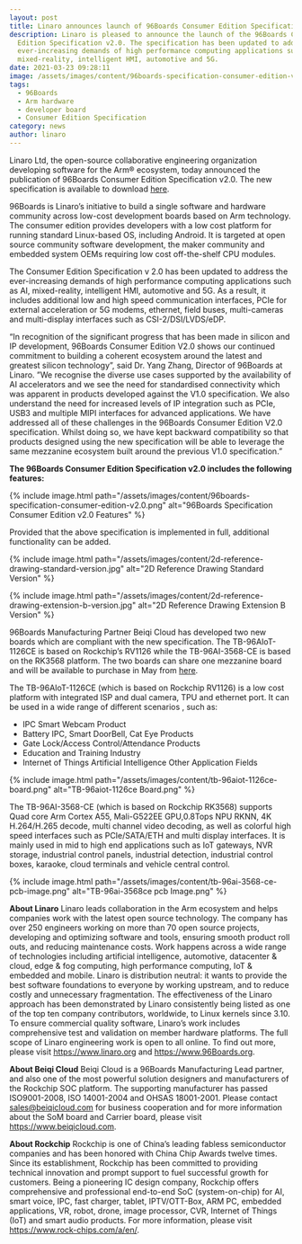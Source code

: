 ```yaml
---
layout: post
title: Linaro announces launch of 96Boards Consumer Edition Specification v2.0
description: Linaro is pleased to announce the launch of the 96Boards Consumer
  Edition Specification v2.0. The specification has been updated to address the
  ever-increasing demands of high performance computing applications such as AI,
  mixed-reality, intelligent HMI, automotive and 5G.
date: 2021-03-23 09:28:11
image: /assets/images/content/96boards-specification-consumer-edition-v2.jpg
tags:
  - 96Boards
  - Arm hardware
  - developer board
  - Consumer Edition Specification
category: news
author: linaro
---
```

Linaro Ltd, the open-source collaborative engineering organization developing software for the Arm® ecosystem, today announced the publication of 96Boards Consumer Edition Specification v2.0. The new specification is available to download [here](https://www.96boards.org/specifications/).

96Boards is Linaro’s initiative to build a single software and hardware community across low-cost development boards based on Arm technology. The consumer edition provides developers with a low cost platform for running standard Linux-based OS, including Android. It is targeted at open source community software development, the maker community and embedded system OEMs requiring low cost off-the-shelf CPU modules. 

The Consumer Edition Specification v 2.0 has been updated to address the ever-increasing demands of high performance computing applications such as AI, mixed-reality, intelligent HMI, automotive and 5G. As a result, it includes additional low and high speed communication interfaces, PCIe for external acceleration or 5G modems, ethernet, field buses, multi-cameras and multi-display interfaces such as CSI-2/DSI/LVDS/eDP.

“In recognition of the significant progress that has been made in silicon and IP development, 96Boards Consumer Edition V2.0 shows our continued commitment to building a coherent ecosystem around the latest and greatest silicon technology”, said Dr. Yang Zhang, Director of 96Boards at Linaro. ”We recognise the diverse use cases supported by the availability of AI accelerators and we see the need for standardised connectivity which was apparent in products developed against the V1.0 specification. We also understand the need for increased levels of IP integration such as PCIe, USB3 and multiple MIPI interfaces for advanced applications. We have addressed all of these challenges in the 96Boards Consumer Edition V2.0 specification. Whilst doing so, we have kept backward compatibility so that products designed using the new specification will be able to leverage the same mezzanine ecosystem built around the previous V1.0 specification.” 

**The 96Boards Consumer Edition Specification v2.0 includes the following features:**

{% include image.html path="/assets/images/content/96boards-specification-consumer-edition-v2.0.png" alt="96Boards Specification Consumer Edition v2.0 Features" %}

Provided that the above specification is implemented in full, additional functionality can be added. 

{% include image.html path="/assets/images/content/2d-reference-drawing-standard-version.jpg" alt="2D Reference Drawing Standard Version" %}

{% include image.html path="/assets/images/content/2d-reference-drawing-extension-b-version.jpg" alt="2D Reference Drawing Extension B Version" %}

96Boards Manufacturing Partner Beiqi Cloud has developed two new boards which are compliant with the new specification. The TB-96AIoT-1126CE is based on Rockchip’s RV1126 while the TB-96AI-3568-CE is based on the RK3568 platform. The two boards can share one mezzanine board and will be available to purchase in May from [here](https://www.beiqicloud.com).

The TB-96AIoT-1126CE (which is based on Rockchip RV1126) is a low cost platform with integrated ISP and dual camera, TPU and ethernet port.  It can be used in a wide range of different scenarios , such as:

* IPC Smart Webcam Product
* Battery IPC, Smart DoorBell, Cat Eye Products
* Gate Lock/Access Control/Attendance Products
* Education and Training Industry
* Internet of Things Artificial Intelligence Other Application Fields

{% include image.html path="/assets/images/content/tb-96aiot-1126ce-board.png" alt="TB-96aiot-1126ce Board.png" %}

The TB-96AI-3568-CE (which is based on Rockchip RK3568) supports Quad core Arm Cortex A55, Mali-G522EE GPU,0.8Tops NPU RKNN, 4K H.264/H.265 decode, multi channel video decoding, as well as colorful high speed interfaces such as PCIe/SATA/ETH and multi display interfaces. It is mainly used in mid to high end applications such as IoT gateways, NVR storage, industrial control panels, industrial detection, industrial control boxes, karaoke, cloud terminals and vehicle central control.

{% include image.html path="/assets/images/content/tb-96ai-3568-ce-pcb-image.png" alt="TB-96ai-3568ce pcb Image.png" %}

**About Linaro**
Linaro leads collaboration in the Arm ecosystem and helps companies work with the latest open source technology. The company has over 250 engineers working on more than 70 open source projects, developing and optimizing software and tools, ensuring smooth product roll outs, and reducing maintenance costs. Work happens across a wide range of technologies including artificial intelligence, automotive, datacenter & cloud, edge & fog computing, high performance computing, IoT & embedded and mobile. Linaro is distribution neutral: it wants to provide the best software foundations to everyone by working upstream, and to reduce costly and unnecessary fragmentation. The effectiveness of the Linaro approach has been demonstrated by Linaro consistently being listed as one of the top ten company contributors, worldwide, to Linux kernels since 3.10.
To ensure commercial quality software, Linaro’s work includes comprehensive test and validation on member hardware platforms. The full scope of Linaro engineering work is open to all online. To find out more, please visit <https://www.linaro.org> and <https://www.96Boards.org>.

**About Beiqi Cloud**
Beiqi Cloud is a 96Boards Manufacturing Lead partner, and also one of the most powerful solution designers and manufacturers of the Rockchip SOC platform. The supporting manufacturer has passed ISO9001-2008, ISO 14001-2004 and OHSAS 18001-2001. Please contact sales@beiqicloud.com for business cooperation and for more information about the SoM board and Carrier board, please visit [](https://www.beiqicloud.com)<https://www.beiqicloud.com>.

**About Rockchip**
Rockchip is one of China’s leading fabless semiconductor companies and has been honored with China Chip Awards twelve times. Since its establishment, Rockchip has been committed to providing technical innovation and prompt support to fuel successful growth for customers. Being a pioneering IC design company, Rockchip offers comprehensive and professional end-to-end SoC (system-on-chip) for AI, smart voice, IPC, fast charger, tablet, IPTV/OTT-Box, ARM PC, embedded applications, VR, robot, drone, image processor, CVR, Internet of Things (IoT) and smart audio products. For more information, please visit <https://www.rock-chips.com/a/en/>.